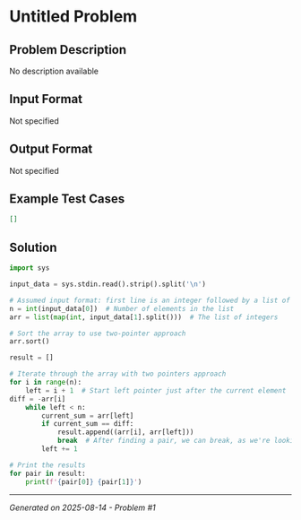 # Untitled Problem

## Problem Description
No description available

## Input Format
Not specified

## Output Format
Not specified

## Example Test Cases
```json
[]
```

## Solution
```python
import sys

input_data = sys.stdin.read().strip().split('\n')

# Assumed input format: first line is an integer followed by a list of integers
n = int(input_data[0])  # Number of elements in the list
arr = list(map(int, input_data[1].split()))  # The list of integers

# Sort the array to use two-pointer approach
arr.sort()

result = []

# Iterate through the array with two pointers approach
for i in range(n):
    left = i + 1  # Start left pointer just after the current element
diff = -arr[i]
    while left < n:
        current_sum = arr[left]
        if current_sum == diff:
            result.append((arr[i], arr[left]))
            break  # After finding a pair, we can break, as we're looking for unique pairs
        left += 1

# Print the results
for pair in result:
    print(f'{pair[0]} {pair[1]}')
```

---
*Generated on 2025-08-14 - Problem #1*
